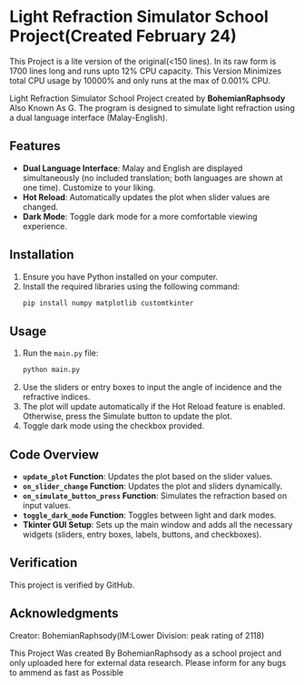 # Light Refraction Simulator School Project(Created February 24)

This Project is a lite version of the original(<150 lines). In its raw form is 1700 lines long and runs upto 12% CPU capacity. This Version Minimizes total CPU usage by 10000% and only runs at the max of 0.001% CPU. 


Light Refraction Simulator School Project created by **BohemianRaphsody** Also Known As G. The program is designed to simulate light refraction using a dual language interface (Malay-English).

## Features

- **Dual Language Interface**: Malay and English are displayed simultaneously (no included translation; both languages are shown at one time). Customize to your liking.
- **Hot Reload**: Automatically updates the plot when slider values are changed.
- **Dark Mode**: Toggle dark mode for a more comfortable viewing experience.

## Installation

1. Ensure you have Python installed on your computer.
2. Install the required libraries using the following command:
    ```bash
    pip install numpy matplotlib customtkinter
    ```

## Usage

1. Run the `main.py` file:
    ```bash
    python main.py
    ```
2. Use the sliders or entry boxes to input the angle of incidence and the refractive indices.
3. The plot will update automatically if the Hot Reload feature is enabled. Otherwise, press the Simulate button to update the plot.
4. Toggle dark mode using the checkbox provided.

## Code Overview

- **`update_plot` Function**: Updates the plot based on the slider values.
- **`on_slider_change` Function**: Updates the plot and sliders dynamically.
- **`on_simulate_button_press` Function**: Simulates the refraction based on input values.
- **`toggle_dark_mode` Function**: Toggles between light and dark modes.
- **Tkinter GUI Setup**: Sets up the main window and adds all the necessary widgets (sliders, entry boxes, labels, buttons, and checkboxes).

## Verification

This project is verified by GitHub.

## Acknowledgments

Creator: BohemianRaphsody(IM:Lower Division: peak rating of 2118)

This Project Was created By BohemianRaphsody as a school project and only uploaded here for external data research. Please inform for any bugs to ammend as fast as Possible

